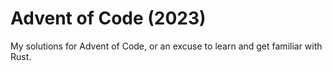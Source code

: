 # Advent of Code (2023)
My solutions for Advent of Code, or an excuse to learn and get familiar with Rust.
